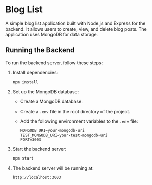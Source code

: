 # Blog List

A simple blog list application built with Node.js and Express for the backend. It allows users to create, view, and delete blog posts. The application uses MongoDB for data storage.

## Running the Backend

To run the backend server, follow these steps:

1. Install dependencies:

   ```bash
   npm install
   ```

2. Set up the MongoDB database:

   - Create a MongoDB database.
   - Create a `.env` file in the root directory of the project.
   - Add the following environment variables to the `.env` file:

     ```
     MONGODB_URI=your-mongodb-uri
     TEST_MONGODB_URI=your-test-mongodb-uri
     PORT=3003
     ```

3. Start the backend server:

   ```bash
   npm start
   ```

4. The backend server will be running at:

   ```
   http://localhost:3003
   ```
